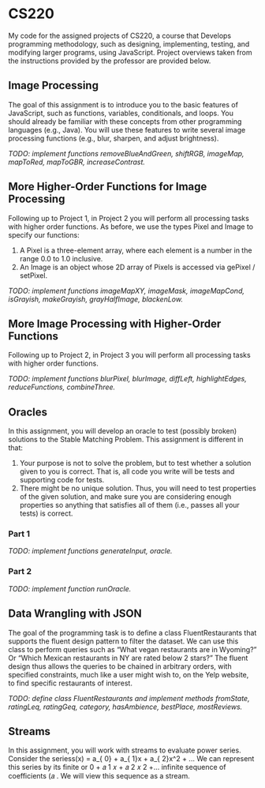 # CS220
 
My code for the assigned projects of CS220, a course that Develops programming methodology, such as designing, implementing, testing, and modifying larger programs, using JavaScript. Project overviews taken from the instructions provided by the professor are provided below.
 
## Image Processing

The goal of this assignment is to introduce you to the basic features of JavaScript, such as functions, variables, conditionals, and loops. You should already be familiar with these concepts from other programming languages (e.g., Java). You will use these features to write several image processing functions (e.g., blur, sharpen, and adjust brightness).

_TODO: implement functions removeBlueAndGreen, shiftRGB, imageMap, mapToRed, mapToGBR, increaseContrast._

## More Higher-Order Functions for Image Processing

Following up to Project 1, in Project 2 you will perform all processing tasks with higher order functions. As before, we use the types Pixel and Image to specify our functions:
1. A Pixel is a three-element array, where each element is a number in the range 0.0 to 1.0 inclusive.
2. An Image is an object whose 2D array of Pixels is accessed via gePixel / setPixel.

_TODO: implement functions imageMapXY, imageMask, imageMapCond, isGrayish, makeGrayish, grayHalfImage, blackenLow._

## More Image Processing with Higher-Order Functions

Following up to Project 2, in Project 3 you will perform all processing tasks with higher order functions.

_TODO: implement functions blurPixel, blurImage, diffLeft, highlightEdges, reduceFunctions, combineThree._

## Oracles
In this assignment, you will develop an oracle to test (possibly broken) solutions to the Stable Matching Problem. This assignment is different in that:
1. Your purpose is not to solve the problem, but to test whether a solution given to you is correct. That is, all code you write will be tests and supporting code for tests.
2. There might be no unique solution. Thus, you will need to test properties of the given solution, and make sure you are considering enough properties so anything that satisfies all of them (i.e., passes all your tests) is correct.

### Part 1

_TODO: implement functions generateInput, oracle._

### Part 2

_TODO: implement function runOracle._

## Data Wrangling with JSON
The goal of the programming task is to define a class FluentRestaurants that supports the fluent design pattern to filter the dataset. We can use this class to perform queries such as “What vegan restaurants are in Wyoming?” Or “Which Mexican restaurants in NY are rated below 2 stars?” The fluent design thus allows the queries to be chained in arbitrary orders, with specified constraints, much like a user might wish to, on the Yelp website, to find specific restaurants of interest.

_TODO: define class FluentRestaurants and implement methods fromState, ratingLeq, ratingGeq, category, hasAmbience, bestPlace, mostReviews._

## Streams

In this assignment, you will work with streams to evaluate power series.
Consider the seriess(x) = a_{ 0} + a_{ 1}x + a_{ 2}x^2 + ... We can represent this series by its finite or
0 + 𝑎
1
𝑥 + 𝑎
2
𝑥
2
+...
infinite sequence of coefficients (𝑎 . We will view this sequence as a stream.
